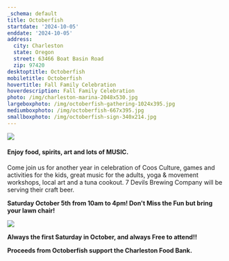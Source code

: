 ```yaml
---
_schema: default
title: Octoberfish
startdate: '2024-10-05'
enddate: '2024-10-05'
address:
  city: Charleston
  state: Oregon
  street: 63466 Boat Basin Road
  zip: 97420
desktoptitle: Octoberfish
mobiletitle: Octoberfish
hovertitle: Fall Family Celebration
hoverdescription: Fall Family Celebration
photo: /img/charleston-marina-2048x530.jpg
largeboxphoto: /img/octoberfish-gathering-1024x395.jpg
mediumboxphoto: /img/octoberfish-667x395.jpg
smallboxphoto: /img/octoberfish-sign-340x214.jpg
---
```

![](/img/octoberfish-gathering-1024x395.jpg)

#### **Enjoy food, spirits, art and lots of MUSIC.**

Come join us for another year in celebration of Coos Culture, games and activities for the kids, great music for the adults, yoga & movement workshops, local art and a tuna cookout. 7 Devils Brewing Company will be serving their craft beer.

**Saturday October 5th from 10am to 4pm! Don't Miss the Fun but bring your lawn chair!**

![](/img/octoberfish-crafts-667x355.jpg)

**Always the first Saturday in October, and always Free to attend!!**

**Proceeds from Octoberfish support the Charleston Food Bank.**